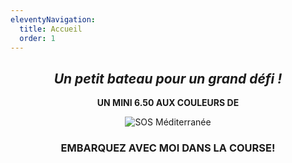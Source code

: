 ```yaml
---
eleventyNavigation:
  title: Accueil
  order: 1
---
```

<h2 style="text-align: center"><em>Un petit bateau pour un grand défi !</em></h2><p style="text-align: center"><strong>UN MINI 6.50 AUX COULEURS DE</strong></p><p style="text-align: center"><img src="/images/LOGO%20SOS%20MEDITERRANNEE%20BLANC_BLEU.png" alt="SOS Méditerranée"></p><h3 style="text-align: center">EMBARQUEZ AVEC MOI DANS LA COURSE!</h3>